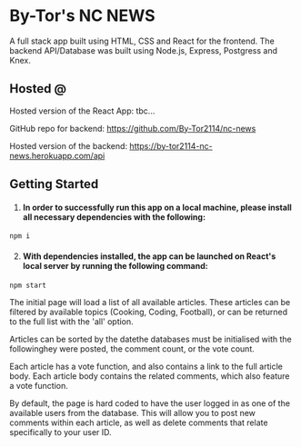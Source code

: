 # By-Tor's NC NEWS

A full stack app built using HTML, CSS and React for the frontend. The backend API/Database was built using Node.js, Express, Postgress and Knex.

## Hosted @

Hosted version of the React App: tbc...

GitHub repo for backend: https://github.com/By-Tor2114/nc-news

Hosted version of the backend: https://by-tor2114-nc-news.herokuapp.com/api

## Getting Started

1. #### In order to successfully run this app on a local machine, please install all necessary dependencies with the following:

```
npm i
```

2. #### With dependencies installed, the app can be launched on React's local server by running the following command:

```
npm start
```

The initial page will load a list of all available articles. These articles can be filtered by available topics (Cooking, Coding, Football), or can be returned to the full list with the 'all' option.

Articles can be sorted by the datethe databases must be initialised with the followinghey were posted, the comment count, or the vote count.

Each article has a vote function, and also contains a link to the full article body. Each article body contains the related comments, which also feature a vote function.

By default, the page is hard coded to have the user logged in as one of the available users from the database. This will allow you to post new comments within each article, as well as delete comments that relate specifically to your user ID.

